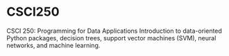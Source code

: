 # CSCI250
CSCI 250: Programming for Data Applications Introduction to data-oriented Python packages, decision trees, support vector machines (SVM), neural networks, and machine learning. 
